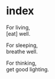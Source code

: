# index

For living,  
[eat] well.

For sleeping,  
breathe well.

For thinking,  
get good lighting.
